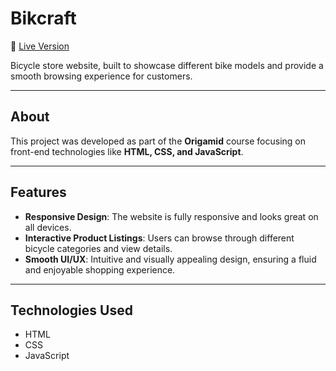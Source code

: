 # Bikcraft  

🔗 [Live Version](https://bikcraft-xi-seven.vercel.app)  

Bicycle store website, built to showcase different bike models and provide a smooth browsing experience for customers.  

---

## About  

This project was developed as part of the **Origamid** course focusing on front-end technologies like **HTML, CSS, and JavaScript**.  

---

## Features  

- **Responsive Design**: The website is fully responsive and looks great on all devices.  
- **Interactive Product Listings**: Users can browse through different bicycle categories and view details.  
- **Smooth UI/UX**: Intuitive and visually appealing design, ensuring a fluid and enjoyable shopping experience.  

---

## Technologies Used  

- HTML  
- CSS  
- JavaScript  
